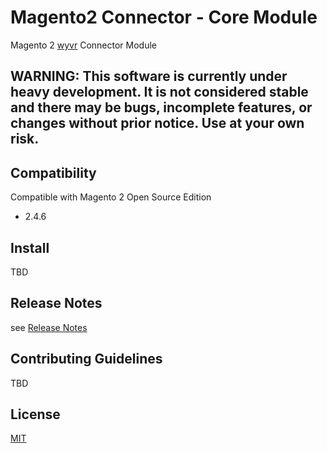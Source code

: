 # Magento2 Connector - Core Module

Magento 2 [wyvr](https://wyvr.dev) Connector Module

## **WARNING: This software is currently under heavy development. It is not considered stable and there may be bugs, incomplete features, or changes without prior notice. Use at your own risk.**

## Compatibility

Compatible with Magento 2 Open Source Edition
- 2.4.6

## Install
TBD

## Release Notes

see [Release Notes](RELEASE_NOTES.md)

## Contributing Guidelines

TBD

## License

[MIT](LICENSE.md)